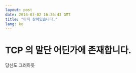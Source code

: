 ```yaml
---
layout: post
date: 2014-03-02 16:36:43 GMT
title: "아직 살아있습니다."
lang: ko
---
```

<h1>TCP 의 말단 어딘가에 존재합니다.</h1>
<p>당신도 그러하듯</p>

